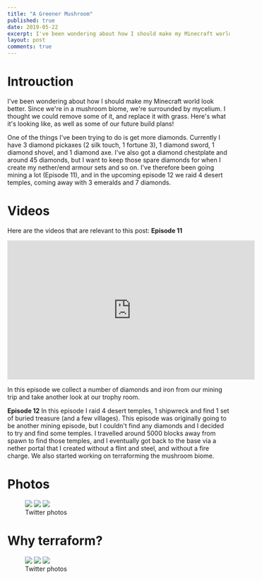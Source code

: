 ```yaml
---
title: "A Greener Mushroom"
published: true
date: 2019-05-22
excerpt: I've been wondering about how I should make my Minecraft world look better. Since we're in a mushroom biome, we're surrounded by mycelium. I thought we could remove some of it, and replace it with grass. Here's what it's looking like, as well as some of our future build plans!
layout: post
comments: true
---
```


# Introuction
I've been wondering about how I should make my Minecraft world look better. Since we're in a mushroom biome, we're surrounded by mycelium. I thought we could remove some of it, and replace it with grass. Here's what it's looking like, as well as some of our future build plans!

One of the things I've been trying to do is get more diamonds. Currently I have 3 diamond pickaxes (2 silk touch, 1 fortune 3), 1 diamond sword, 1 diamond shovel, and 1 diamond axe. I've also got a diamond chestplate and around 45 diamonds, but I want to keep those spare diamonds for when I create my nether/end armour sets and so on. I've therefore been going mining a lot (Episode 11), and in the upcoming episode 12 we raid 4 desert temples, coming away with 3 emeralds and 7 diamonds.

# Videos
Here are the videos that are relevant to this post:
__Episode 11__
<iframe width="560" height="315" src="https://www.youtube.com/embed/3Uvw_byWZ_o" frameborder="0" allow="accelerometer; autoplay; encrypted-media; gyroscope; picture-in-picture" allowfullscreen></iframe>

In this episode we collect a number of diamonds and iron from our mining trip and take another look at our trophy room.

__Episode 12__
In this episode I raid 4 desert temples, 1 shipwreck and find 1 set of buried treasure (and a few villages). This episode was originally going to be another mining episode, but I couldn't find any diamonds and I decided to try and find some temples. I travelled around 5000 blocks away from spawn to find those temples, and I eventually got back to the base via a nether portal that I created without a flint and steel, and without a fire charge. We also started working on terraforming the mushroom biome.

# Photos
<figure class="third">
	<img src="https://pbs.twimg.com/media/D7Nlx1oVsAAM4a2.jpg">
	<img src="https://pbs.twimg.com/media/D7Nlx0zU8AAVK71.jpg">
	<img src="https://pbs.twimg.com/media/D7Nlx04UIAA84yN.jpg">
	<figcaption>Twitter photos</figcaption>
</figure>

# Why terraform?
<figure class="third">
	<img src="https://pbs.twimg.com/media/D7Nlx1oVsAAM4a2.jpg">
	<img src="https://pbs.twimg.com/media/D7Nlx0zU8AAVK71.jpg">
	<img src="https://pbs.twimg.com/media/D7Nlx04UIAA84yN.jpg">
	<figcaption>Twitter photos</figcaption>
</figure>
